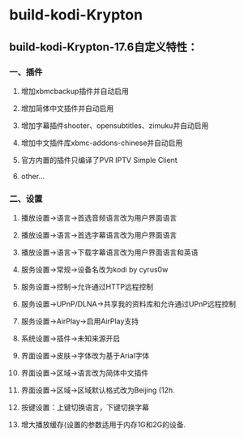 # build-kodi-Krypton

## build-kodi-Krypton-17.6自定义特性：

### 一、插件

1. 增加xbmcbackup插件并自动启用

2. 增加简体中文插件并自动启用

3. 增加字幕插件shooter、opensubtitles、zimuku并自动启用

4. 增加中文插件库xbmc-addons-chinese并自动启用

5. 官方内置的插件只编译了PVR IPTV Simple Client

6. other...

### 二、设置

1. 播放设置->语言->首选音频语言改为用户界面语言

2. 播放设置->语言->首选字幕语言改为用户界面语言

3. 播放设置->语言->下载字幕语言改为用户界面语言和英语

4. 服务设置->常规->设备名改为kodi by cyrus0w

5. 服务设置->控制->允许通过HTTP远程控制

6. 服务设置->UPnP/DLNA->共享我的资料库和允许通过UPnP远程控制

7. 服务设置->AirPlay->启用AirPlay支持

8. 系统设置->插件->未知来源开启

9. 界面设置->皮肤->字体改为基于Arial字体

10. 界面设置->区域->语言改为简体中文插件

11. 界面设置->区域->区域默认格式改为Beijing (12h.

12. 按键设置：上键切换语言，下键切换字幕

13. 增大播放缓存(设置的参数适用于内存1G和2G的设备.
